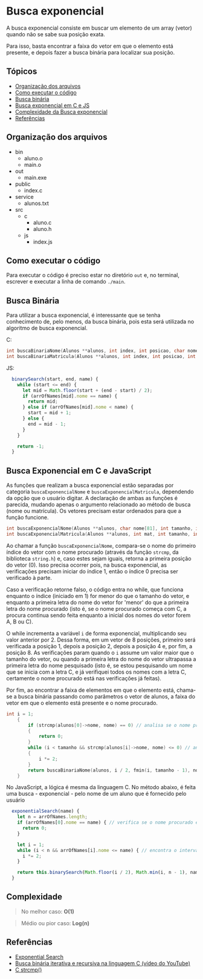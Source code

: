 # Busca exponencial

A busca exponencial consiste em buscar um elemento de um array (vetor) quando não se sabe sua posição exata.

Para isso, basta encontrar a faixa do vetor em que o elemento está presente, e depois fazer a busca binária para localizar sua posição.

## Tópicos

- [Organização dos arquivos](#organização-dos-arquivos)
- [Como executar o código](#como-executar-o-código)
- [Busca binária](#busca-binária)
- [Busca exponencial em C e JS](#busca-exponencial-em-c-e-javascript)
- [Complexidade da Busca exponencial](#complexidade)
- [Referências](#referencias)

## Organização dos arquivos

- bin
  - aluno.o
  - main.o
- out
  - main.exe
- public
  - index.c
- service
  - alunos.txt
- src
  - c
    - aluno.c
    - aluno.h
  - js
    - index.js

## Como executar o código

Para executar o código é preciso estar no diretório `out` e, no terminal, escrever e executar a linha de comando `./main`.

## Busca Binária

Para utilizar a busca exponencial, é interessante que se tenha conhecimento de, pelo menos, da busca binária, pois esta será utilizada no algoritmo de busca exponencial.

C:

```c
int buscaBinariaNome(Alunos **alunos, int index, int posicao, char nome[81]);
int buscaBinariaMatricula(Alunos **alunos, int index, int posicao, int mat);
```

JS:

```js
  binarySearch(start, end, name) {
    while (start <= end) {
      let mid = Math.floor(start + (end - start) / 2);
      if (arrOfNames[mid].nome == name) {
        return mid;
      } else if (arrOfNames[mid].nome < name) {
        start = mid + 1;
      } else {
        end = mid - 1;
      }
    }

    return -1;
  }
```

## Busca Exponencial em C e JavaScript

As funções que realizam a busca exponencial estão separadas por categoria `buscaExponencialNome` e `buscaExponencialMatricula`, dependendo da opção que o usuário digitar. A declaração de ambas as funções é parecida, mudando apenas o argumento relacionado ao método de busca (nome ou matrícula). Os vetores precisam estar ordenados para que a função funcione.

```c
int buscaExponencialNome(Alunos **alunos, char nome[81], int tamanho, int opcao);
int buscaExponencialMatricula(Alunos **alunos, int mat, int tamanho, int opcao);
```

Ao chamar a função `buscaExponencialNome`, compara-se o nome do primeiro índice do vetor com o nome procurado (através da função `strcmp`, da biblioteca `string.h`) e, caso estes sejam iguais, retorna a primeira posição do vetor (0). Isso precisa ocorrer pois, na busca exponencial, as verificações precisam iniciar do índice 1, então o índice 0 precisa ser verificado à parte.

Caso a verificação retorne falso, o código entra no while, que funciona enquanto o índice (iniciado em 1) for menor do que o tamanho do vetor, e enquanto a primeira letra do nome do vetor for 'menor' do que a primeira letra do nome procurado (isto é, se o nome procurado começa com C, a procura continua sendo feita enquanto a inicial dos nomes do vetor forem A, B ou C).

O while incrementa a variável `i` de forma exponencial, multiplicando seu valor anterior por 2. Dessa forma, em um vetor de 8 posições, primeiro será verificada a posição 1, depois a posição 2, depois a posição 4 e, por fim, a posição 8. As verificações param quando o `i` assume um valor maior que o tamanho do vetor, ou quando a primeira letra do nome do vetor ultrapassa a primeira letra do nome pesquisado (isto é, se estou pesquisando um nome que se inicia com a letra C, e já verifiquei todos os nomes com a letra C, certamente o nome procurado está nas verificações já feitas).

Por fim, ao encontrar a faixa de elementos em que o elemento está, chama-se a busca binária passando como parâmetros o vetor de alunos, a faixa do vetor em que o elemento está presente e o nome procurado.

```c
int i = 1;
    {
        if (strcmp(alunos[0]->nome, nome) == 0) // analisa se o nome procurado está no primeiro índice do vetor
        {
            return 0;
        }
        while (i < tamanho && strcmp(alunos[i]->nome, nome) <= 0) // analisa a faixa em que o nome está presente
        {
            i *= 2;
        }
        return buscaBinariaNome(alunos, i / 2, fmin(i, tamanho - 1), nome); // chama a busca binária para encontrar o nome
    }
```

No JavaScript, a lógica é mesma da linguagem C. No método abaixo, é feita uma busca - exponencial - pelo nome de um aluno que é fornecido pelo usuário

```js
  exponentialSearch(name) {
    let n = arrOfNames.length;
    if (arrOfNames[0].nome == name) { // verifica se o nome procurado está no index 0 do array
      return 0;
    }

    let i = 1;
    while (i < n && arrOfNames[i].nome <= name) { // encontra o intervalo que em que o nome está presente
      i *= 2;
    }

    return this.binarySearch(Math.floor(i / 2), Math.min(i, n - 1), name); // chama a busca binária para encontrar o nome
  }
```

## Complexidade

> No melhor caso: **O(1)**

> Médio ou pior caso: **Log(n)**

## Referências
- [Exponential Search](https://mycareerwise.com/programming/category/searching/exponential-search)
- [Busca binária iterativa e recursiva na linguagem C (vídeo do YouTube)](https://www.youtube.com/watch?v=CXUtxmwy1RU)
- [C strcmp()](https://www.programiz.com/c-programming/library-function/string.h/strcmp)
